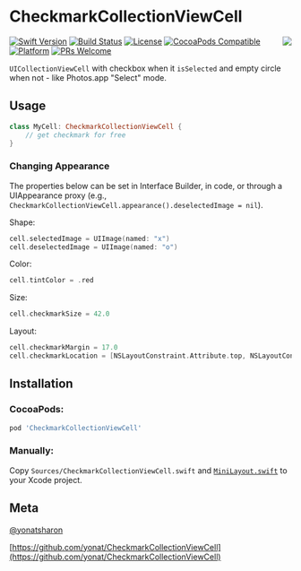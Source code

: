 # CheckmarkCollectionViewCell
<img align="right" src="Screenshots/CheckmarkCollectionViewCell.png">

[![Swift Version][swift-image]][swift-url]
[![Build Status][travis-image]][travis-url]
[![License][license-image]][license-url]
[![CocoaPods Compatible](https://img.shields.io/cocoapods/v/CheckmarkCollectionViewCell.svg)](https://img.shields.io/cocoapods/v/CheckmarkCollectionViewCell.svg)  
[![Platform](https://img.shields.io/cocoapods/p/CheckmarkCollectionViewCell.svg?style=flat)](http://cocoapods.org/pods/CheckmarkCollectionViewCell)
[![PRs Welcome](https://img.shields.io/badge/PRs-welcome-brightgreen.svg?style=flat-square)](http://makeapullrequest.com)

`UICollectionViewCell` with checkbox when it `isSelected` and empty circle when not - like Photos.app "Select" mode.


## Usage

```swift
class MyCell: CheckmarkCollectionViewCell {
    // get checkmark for free
}
```

### Changing Appearance

The properties below can be set in Interface Builder, in code, or through a UIAppearance proxy (e.g., `CheckmarkCollectionViewCell.appearance().deselectedImage = nil`).

Shape:

```swift
cell.selectedImage = UIImage(named: "x")
cell.deselectedImage = UIImage(named: "o")
```

Color:

```swift
cell.tintColor = .red
```

Size:

```swift
cell.checkmarkSize = 42.0
```

Layout:

```swift
cell.checkmarkMargin = 17.0
cell.checkmarkLocation = [NSLayoutConstraint.Attribute.top, NSLayoutConstraint.Attribute.left]
```

## Installation

### CocoaPods:

```ruby
pod 'CheckmarkCollectionViewCell'
```


### Manually:

Copy `Sources/CheckmarkCollectionViewCell.swift` and [`MiniLayout.swift`](https://github.com/yonat/MiniLayout) to your Xcode project.

## Meta

[@yonatsharon](https://twitter.com/yonatsharon)

[https://github.com/yonat/CheckmarkCollectionViewCell](https://github.com/yonat/CheckmarkCollectionViewCell)

[swift-image]:https://img.shields.io/badge/swift-4.2-orange.svg
[swift-url]: https://swift.org/
[license-image]: https://img.shields.io/badge/License-MIT-blue.svg
[license-url]: LICENSE.txt
[travis-image]: https://img.shields.io/travis/dbader/node-datadog-metrics/master.svg?style=flat-square
[travis-url]: https://travis-ci.org/dbader/node-datadog-metrics
[codebeat-image]: https://codebeat.co/badges/c19b47ea-2f9d-45df-8458-b2d952fe9dad
[codebeat-url]: https://codebeat.co/projects/github-com-vsouza-awesomeios-com
